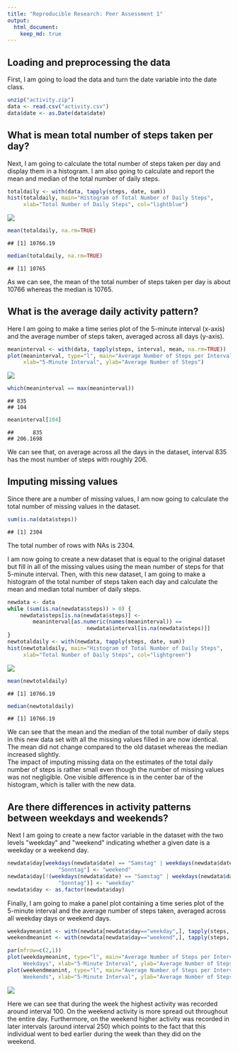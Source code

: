 ```yaml
---
title: "Reproducible Research: Peer Assessment 1"
output: 
  html_document:
    keep_md: true
---
```



## Loading and preprocessing the data

First, I am going to load the data and turn the date variable into the date class.


```r
unzip("activity.zip")
data <- read.csv("activity.csv")
data$date <- as.Date(data$date)
```

## What is mean total number of steps taken per day?

Next, I am going to calculate the total number of steps taken per day and 
display them in a histogram. I am also going to calculate and report the mean 
and median of the total number of daily steps.


```r
totaldaily <- with(data, tapply(steps, date, sum))
hist(totaldaily, main="Histogram of Total Number of Daily Steps", 
     xlab="Total Number of Daily Steps", col="lightblue")
```

![](PA1_template_files/figure-html/unnamed-chunk-2-1.png)<!-- -->

```r
mean(totaldaily, na.rm=TRUE)
```

```
## [1] 10766.19
```

```r
median(totaldaily, na.rm=TRUE)
```

```
## [1] 10765
```

As we can see, the mean of the total number of steps taken per day is about 10766 whereas the median is 10765.

## What is the average daily activity pattern?

Here I am going to make a time series plot of the 5-minute interval (x-axis) 
and the average number of steps taken, averaged across all days (y-axis).


```r
meaninterval <- with(data, tapply(steps, interval, mean, na.rm=TRUE))
plot(meaninterval, type="l", main="Average Number of Steps per Interval", 
     xlab="5-Minute Interval", ylab="Average Number of Steps")
```

![](PA1_template_files/figure-html/unnamed-chunk-3-1.png)<!-- -->

```r
which(meaninterval == max(meaninterval))
```

```
## 835 
## 104
```

```r
meaninterval[104]
```

```
##      835 
## 206.1698
```

We can see that, on average across all the days in the dataset, interval 835 has the most number of steps with roughly 206.

## Imputing missing values

Since there are a number of missing values, I am now going to calculate the total number of missing values in the dataset.


```r
sum(is.na(data$steps))
```

```
## [1] 2304
```

The total number of rows with NAs is 2304.

I am now going to create a new dataset that is equal to the original dataset but fill in all of the missing values using the mean number of steps for that 5-minute interval.
Then, with this new dataset, I am going to make a histogram of the total number of steps taken each day and calculate the mean and median total number of daily steps.


```r
newdata <- data
while (sum(is.na(newdata$steps)) > 0) {
    newdata$steps[is.na(newdata$steps)] <- 
        meaninterval[as.numeric(names(meaninterval)) == 
                         newdata$interval[is.na(newdata$steps)]]
}
newtotaldaily <- with(newdata, tapply(steps, date, sum))
hist(newtotaldaily, main="Histogram of Total Number of Daily Steps", 
     xlab="Total Number of Daily Steps", col="lightgreen")
```

![](PA1_template_files/figure-html/unnamed-chunk-5-1.png)<!-- -->

```r
mean(newtotaldaily)
```

```
## [1] 10766.19
```

```r
median(newtotaldaily)
```

```
## [1] 10766.19
```

We can see that the mean and the median of the total number of daily steps in this new data set with all the missing values filled in are now identical. The mean did not change compared to the old dataset whereas the median increased slightly.  
The impact of imputing missing data on the estimates of the total daily number of steps is rather small even though the number of missing values was not negligible. One visible difference is in the center bar of the histogram, which is taller with the new data.

## Are there differences in activity patterns between weekdays and weekends?

Next I am going to create a new factor variable in the dataset with the two levels "weekday" and "weekend" indicating whether a given date is a weekday or a weekend day.


```r
newdata$day[weekdays(newdata$date) == "Samstag" | weekdays(newdata$date) == 
                "Sonntag"] <- "weekend"
newdata$day[!(weekdays(newdata$date) == "Samstag" | weekdays(newdata$date) == 
                "Sonntag")] <- "weekday"
newdata$day <- as.factor(newdata$day)
```

Finally, I am going to make a panel plot containing a time series plot of the 5-minute interval and the average number of steps taken, averaged across all weekday days or weekend days.


```r
weekdaymeanint <- with(newdata[newdata$day=="weekday",], tapply(steps, interval, mean))
weekendmeanint <- with(newdata[newdata$day=="weekend",], tapply(steps, interval, mean))

par(mfrow=c(2,1))
plot(weekdaymeanint, type="l", main="Average Number of Steps per Interval on 
     Weekdays", xlab="5-Minute Interval", ylab="Average Number of Steps")
plot(weekendmeanint, type="l", main="Average Number of Steps per Interval on 
     Weekends", xlab="5-Minute Interval", ylab="Average Number of Steps")
```

![](PA1_template_files/figure-html/unnamed-chunk-7-1.png)<!-- -->

Here we can see that during the week the highest activity was recorded around interval 100. On the weekend activity is more spread out throughout the entire day. Furthermore, on the weekend higher activity was recorded in later intervals (around interval 250) which points to the fact that this individual went to bed earlier during the week than they did on the weekend.
